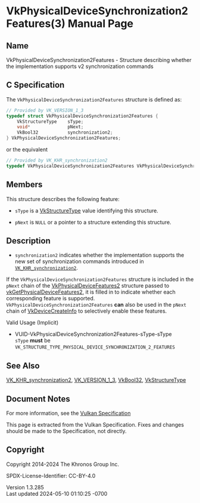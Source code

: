 # VkPhysicalDeviceSynchronization2Features(3) Manual Page

## Name

VkPhysicalDeviceSynchronization2Features - Structure describing whether
the implementation supports v2 synchronization commands



## <a href="#_c_specification" class="anchor"></a>C Specification

The `VkPhysicalDeviceSynchronization2Features` structure is defined as:

``` c
// Provided by VK_VERSION_1_3
typedef struct VkPhysicalDeviceSynchronization2Features {
    VkStructureType    sType;
    void*              pNext;
    VkBool32           synchronization2;
} VkPhysicalDeviceSynchronization2Features;
```

or the equivalent

``` c
// Provided by VK_KHR_synchronization2
typedef VkPhysicalDeviceSynchronization2Features VkPhysicalDeviceSynchronization2FeaturesKHR;
```

## <a href="#_members" class="anchor"></a>Members

This structure describes the following feature:

- `sType` is a [VkStructureType](https://registry.khronos.org/vulkan/specs/1.3-extensions/man/html/VkStructureType.html) value identifying
  this structure.

- `pNext` is `NULL` or a pointer to a structure extending this
  structure.

## <a href="#_description" class="anchor"></a>Description

- <span id="extension-features-synchronization2"></span>
  `synchronization2` indicates whether the implementation supports the
  new set of synchronization commands introduced in
  [`VK_KHR_synchronization2`](https://registry.khronos.org/vulkan/specs/1.3-extensions/man/html/VK_KHR_synchronization2.html).

If the `VkPhysicalDeviceSynchronization2Features` structure is included
in the `pNext` chain of the
[VkPhysicalDeviceFeatures2](https://registry.khronos.org/vulkan/specs/1.3-extensions/man/html/VkPhysicalDeviceFeatures2.html) structure
passed to
[vkGetPhysicalDeviceFeatures2](https://registry.khronos.org/vulkan/specs/1.3-extensions/man/html/vkGetPhysicalDeviceFeatures2.html), it is
filled in to indicate whether each corresponding feature is supported.
`VkPhysicalDeviceSynchronization2Features` **can** also be used in the
`pNext` chain of [VkDeviceCreateInfo](https://registry.khronos.org/vulkan/specs/1.3-extensions/man/html/VkDeviceCreateInfo.html) to
selectively enable these features.

Valid Usage (Implicit)

- <a href="#VUID-VkPhysicalDeviceSynchronization2Features-sType-sType"
  id="VUID-VkPhysicalDeviceSynchronization2Features-sType-sType"></a>
  VUID-VkPhysicalDeviceSynchronization2Features-sType-sType  
  `sType` **must** be
  `VK_STRUCTURE_TYPE_PHYSICAL_DEVICE_SYNCHRONIZATION_2_FEATURES`

## <a href="#_see_also" class="anchor"></a>See Also

[VK_KHR_synchronization2](https://registry.khronos.org/vulkan/specs/1.3-extensions/man/html/VK_KHR_synchronization2.html),
[VK_VERSION_1_3](https://registry.khronos.org/vulkan/specs/1.3-extensions/man/html/VK_VERSION_1_3.html), [VkBool32](https://registry.khronos.org/vulkan/specs/1.3-extensions/man/html/VkBool32.html),
[VkStructureType](https://registry.khronos.org/vulkan/specs/1.3-extensions/man/html/VkStructureType.html)

## <a href="#_document_notes" class="anchor"></a>Document Notes

For more information, see the <a
href="https://registry.khronos.org/vulkan/specs/1.3-extensions/html/vkspec.html#VkPhysicalDeviceSynchronization2Features"
target="_blank" rel="noopener">Vulkan Specification</a>

This page is extracted from the Vulkan Specification. Fixes and changes
should be made to the Specification, not directly.

## <a href="#_copyright" class="anchor"></a>Copyright

Copyright 2014-2024 The Khronos Group Inc.

SPDX-License-Identifier: CC-BY-4.0

Version 1.3.285  
Last updated 2024-05-10 01:10:25 -0700

